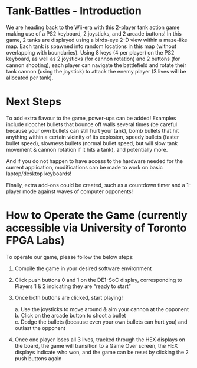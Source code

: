 # Tank-Battles - Introduction
We are heading back to the Wii-era with this 2-player tank action game making use of a PS2 keyboard, 2 joysticks, and 2 arcade buttons! In this game, 2 tanks
are displayed using a birds-eye 2-D view within a maze-like map. Each tank is spawned into
random locations in this map (without overlapping with boundaries). Using 8 keys (4 per player) on the PS2 keyboard, as
well as 2 joysticks (for cannon rotation) and 2 buttons (for cannon shooting), each player can
navigate the battlefield and rotate their tank cannon (using the joystick) to attack the enemy
player (3 lives will be allocated per tank). 

# Next Steps
To add extra flavour to the game, power-ups can be added! Examples include ricochet bullets that bounce off walls several times (be careful because your own bullets can
still hurt your tank), bomb bullets that hit anything within a certain vicinity of its explosion,
speedy bullets (faster bullet speed), slowness bullets (normal bullet speed, but will slow tank
movement & cannon rotation if it hits a tank), and potentially more.

And if you do not happen to have access to the hardware needed for the current application, modifications can be made to work on basic laptop/desktop keyboards!

Finally, extra add-ons could be created, such as a countdown timer and a 1-player mode against waves of computer opponents!

# How to Operate the Game (currently accessible via University of Toronto FPGA Labs)
To operate our game, please follow the below steps:
1. Compile the game in your desired software environment
2. Click push buttons 0 and 1 on the DE1-SoC display, corresponding to Players 1 & 2
indicating they are “ready to start”
3. Once both buttons are clicked, start playing!
   
   a. Use the joysticks to move around & aim your cannon at the opponent  
   b. Click on the arcade button to shoot a bullet  
   c. Dodge the bullets (because even your own bullets can hurt you) and outlast the opponent
4. Once one player loses all 3 lives, tracked through the HEX displays on the board, the
game will transition to a Game Over screen, the HEX displays indicate who won, and the
game can be reset by clicking the 2 push buttons again
